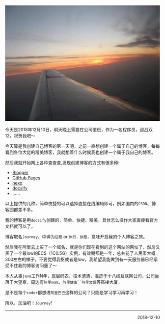 ![](blog-road.png)

今天是2018年12月10日，明天晚上需要在公司值班，作为一名程序员，迎战双12，祝贺我吧～

今天算是我创建自己博客的第一天吧，之前一直想创建一个属于自己的博客，每每看到各位大佬的精美博客，我就想着什么时候我也创建一个属于我自己的博客。

然后我就开始网上各种查查查,发现创建博客的方式有很多种:
- [Blogger](https://www.blogger.com)
- [GitHub Pages](https://pages.github.com)
- [hexo](https://hexo.io/)
- [docsify](https://docsify.js.org)
- ......

以上提供的几种，简单快捷的可以选择直接在线编辑即可，例如国内的`CSDN`、博客园都差不多。

我的博客是用`docsify`创建的，简单、快捷、精美，具体怎么操作大家直接看官方文档就可以了。

博客取名`Journey`，中译为`征程` or `旅行，旅程`，意味开启我的个人博客之旅。

然后我在阿里云上买了一个域名，就是你们现在看到的这个网站的网址了，然后又买了一个最low的ECS（1C0.5G）实例，有效期都是一年，总共花了人民币大概300左右的样子。不要觉得我抠或者是low，我希望我能做到有一天服务器已经承受不住我的博客访问量了～

本人从事`java`工作N年，底层码农，技术渣渣，混迹于十八线互联网公司，公司坐落于大望京，周边有`阿里巴巴`、`阿里健康``阿里文娱`等高楼大厦。

是不是每个`coder`都想进`阿里巴巴`这样的公司？只能是学习学习再学习！

所以，加油吧！`Journey`!

-----------------------------------
<div align="right">
2018-12-10
</div>
